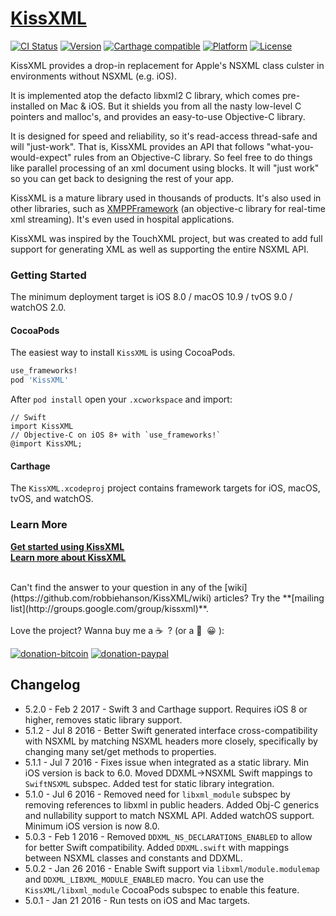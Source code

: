 # [KissXML](https://github.com/robbiehanson/KissXML)

[![CI Status](http://img.shields.io/travis/robbiehanson/KissXML.svg?style=flat)](https://travis-ci.org/robbiehanson/KissXML)
[![Version](https://img.shields.io/cocoapods/v/KissXML.svg?style=flat)](http://cocoapods.org/pods/KissXML) [![Carthage compatible](https://img.shields.io/badge/Carthage-compatible-4BC51D.svg?style=flat)](https://github.com/Carthage/Carthage) [![Platform](https://img.shields.io/cocoapods/p/KissXML.svg?style=flat)](http://cocoapods.org/pods/KissXML) [![License](https://img.shields.io/cocoapods/l/KissXML.svg?style=flat)](http://cocoapods.org/pods/KissXML)

KissXML provides a drop-in replacement for Apple's NSXML class culster in environments without NSXML (e.g. iOS).

It is implemented atop the defacto libxml2 C library, which comes pre-installed on Mac & iOS.
But it shields you from all the nasty low-level C pointers and malloc's, and provides an easy-to-use Objective-C library.

It is designed for speed and reliability, so it's read-access thread-safe and will "just-work".
That is, KissXML provides an API that follows "what-you-would-expect" rules from an Objective-C library.
So feel free to do things like parallel processing of an xml document using blocks.
It will "just work" so you can get back to designing the rest of your app.

KissXML is a mature library used in thousands of products. It's also used in other libraries, such as [XMPPFramework](https://github.com/robbiehanson/XMPPFramework) (an objective-c library for real-time xml streaming). It's even used in hospital applications.

KissXML was inspired by the TouchXML project, but was created to add full support for generating XML as well as supporting the entire NSXML API.

### Getting Started

The minimum deployment target is iOS 8.0 / macOS 10.9 / tvOS 9.0 / watchOS 2.0.

#### CocoaPods

The easiest way to install `KissXML` is using CocoaPods.

```ruby
use_frameworks!
pod 'KissXML'
```

After `pod install` open your `.xcworkspace` and import:

```objc
// Swift
import KissXML     
// Objective-C on iOS 8+ with `use_frameworks!`
@import KissXML;
```

#### Carthage

The `KissXML.xcodeproj` project contains framework targets for iOS, macOS, tvOS, and watchOS.

### Learn More

**[Get started using KissXML](https://github.com/robbiehanson/KissXML/wiki/GettingStarted)**<br/>
**[Learn more about KissXML](https://github.com/robbiehanson/KissXML/wiki)**<br/>

<br/>
Can't find the answer to your question in any of the [wiki](https://github.com/robbiehanson/KissXML/wiki) articles? Try the **[mailing list](http://groups.google.com/group/kissxml)**.
<br/>
<br/>
Love the project? Wanna buy me a ☕️&nbsp;&nbsp;? (or a 🍺&nbsp;&nbsp;😀&nbsp;):

[![donation-bitcoin](https://bitpay.com/img/donate-sm.png)](https://onename.com/robbiehanson)
[![donation-paypal](http://www.paypal.com/en_US/i/btn/btn_donate_SM.gif)](https://www.paypal.com/cgi-bin/webscr?cmd=_s-xclick&hosted_button_id=69SPF7R4ZF69J)

## Changelog

* 5.2.0 - Feb 2 2017 - Swift 3 and Carthage support. Requires iOS 8 or higher, removes static library support.
* 5.1.2 - Jul 8 2016 - Better Swift generated interface cross-compatibility with NSXML by matching NSXML headers more closely, specifically by changing many set/get methods to properties.
* 5.1.1 - Jul 7 2016 - Fixes issue when integrated as a static library. Min iOS version is back to 6.0. Moved DDXML->NSXML Swift mappings to `SwiftNSXML` subspec. Added test for static library integration.
* 5.1.0 - Jul 6 2016 - Removed need for `libxml_module` subspec by removing references to libxml in public headers. Added Obj-C generics and nullability support to match NSXML API. Added watchOS support. Minimum iOS version is now 8.0.
* 5.0.3 - Feb 1 2016 - Removed `DDXML_NS_DECLARATIONS_ENABLED` to allow for better Swift compatibility. Added `DDXML.swift` with mappings between NSXML classes and constants and DDXML.
* 5.0.2 - Jan 26 2016 - Enable Swift support via `libxml/module.modulemap` and `DDXML_LIBXML_MODULE_ENABLED` macro. You can use the `KissXML/libxml_module` CocoaPods subspec to enable this feature. 
* 5.0.1 - Jan 21 2016 - Run tests on iOS and Mac targets. 
